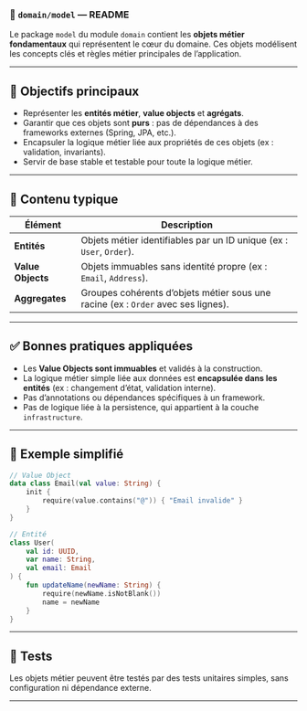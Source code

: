 ### 📁 `domain/model` — README

Le package `model` du module `domain` contient les **objets métier fondamentaux** qui représentent le cœur du domaine. Ces objets modélisent les concepts clés et règles métier principales de l’application.

---

## 🎯 Objectifs principaux

* Représenter les **entités métier**, **value objects** et **agrégats**.
* Garantir que ces objets sont **purs** : pas de dépendances à des frameworks externes (Spring, JPA, etc.).
* Encapsuler la logique métier liée aux propriétés de ces objets (ex : validation, invariants).
* Servir de base stable et testable pour toute la logique métier.

---

## 🧱 Contenu typique

| Élément           | Description                                                                       |
| ----------------- | --------------------------------------------------------------------------------- |
| **Entités**       | Objets métier identifiables par un ID unique (ex : `User`, `Order`).              |
| **Value Objects** | Objets immuables sans identité propre (ex : `Email`, `Address`).                  |
| **Aggregates**    | Groupes cohérents d’objets métier sous une racine (ex : `Order` avec ses lignes). |

---

## ✅ Bonnes pratiques appliquées

* Les **Value Objects sont immuables** et validés à la construction.
* La logique métier simple liée aux données est **encapsulée dans les entités** (ex : changement d’état, validation interne).
* Pas d’annotations ou dépendances spécifiques à un framework.
* Pas de logique liée à la persistence, qui appartient à la couche `infrastructure`.

---

## 📌 Exemple simplifié

```kotlin
// Value Object
data class Email(val value: String) {
    init {
        require(value.contains("@")) { "Email invalide" }
    }
}

// Entité
class User(
    val id: UUID,
    var name: String,
    val email: Email
) {
    fun updateName(newName: String) {
        require(newName.isNotBlank())
        name = newName
    }
}
```

---

## 🧪 Tests

Les objets métier peuvent être testés par des tests unitaires simples, sans configuration ni dépendance externe.

---
